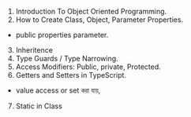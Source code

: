 1. Introduction To Object Oriented Programming.
2. How to Create Class, Object, Parameter Properties.
- public properties parameter.
3. Inheritence
4. Type Guards / Type Narrowing.
5. Access Modifiers: Public, private, Protected.
6. Getters and Setters in TypeScript.
- value access or set করা যায়,
7. Static in Class